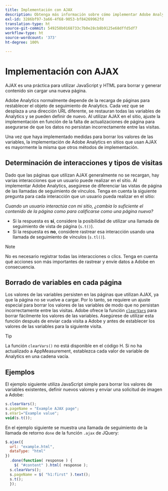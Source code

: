 ```yaml
---
title: Implementación con AJAX
description: Obtenga más información sobre cómo implementar Adobe Analytics en un sitio mediante AJAX.
exl-id: 3286bf97-3a66-4f68-9053-bf84269962fd
translation-type: ht
source-git-commit: 549258b0168733c7b0e28cb8b9125e68dffd5df7
workflow-type: ht
source-wordcount: '373'
ht-degree: 100%

---
```


# Implementación con AJAX

AJAX es una práctica para utilizar JavaScript y HTML para borrar y generar contenido sin cargar una nueva página.

Adobe Analytics normalmente depende de la recarga de páginas para restablecer el objeto de seguimiento de Analytics. Cada vez que se desplaza a una dirección URL diferente, se restauran todas las variables de Analytics y se pueden definir de nuevo. Al utilizar AJAX en el sitio, ajuste la implementación en función de la falta de actualizaciones de página para asegurarse de que los datos no persistan incorrectamente entre las visitas.

Una vez que haya implementado medidas para borrar los valores de las variables, la implementación de Adobe Analytics en sitios que usan AJAX es mayormente la misma que otros métodos de implementación.

## Determinación de interacciones y tipos de visitas

Dado que las páginas que utilizan AJAX generalmente no se recargan, hay varias interacciones que un usuario puede realizar en el sitio. Al implementar Adobe Analytics, asegúrese de diferenciar las vistas de página de las llamadas de seguimiento de vínculos. Tenga en cuenta la siguiente pregunta para cada interacción que un usuario pueda realizar en el sitio:

*Cuando un usuario interactúa con mi sitio, ¿cambia lo suficiente el contenido de la página como para calificarse como una página nueva?*

* Si la respuesta es **sí**, considere la posibilidad de utilizar una llamada de seguimiento de vista de página (`s.t()`).
* Si la respuesta es **no**, considere rastrear esa interacción usando una llamada de seguimiento de vínculos (`s.tl()`).

>[!NOTE]
>
>No es necesario registrar todas las interacciones o clics. Tenga en cuenta qué acciones son más importantes de rastrear y envíe datos a Adobe en consecuencia.

## Borrado de variables en cada página

Los valores de las variables persisten en las páginas que utilizan AJAX, ya que la página no se vuelve a cargar. Por lo tanto, se requiere un ajuste especial para borrar los valores de las variables de modo que no persistan incorrectamente entre las visitas. Adobe ofrece la función [`clearVars`](../vars/functions/clearvars.md) para borrar fácilmente los valores de las variables. Asegúrese de utilizar esta función después de enviar cada visita a Adobe y antes de establecer los valores de las variables para la siguiente visita.

>[!TIP]
>
>La función `clearVars()` no está disponible en el código H. Si no ha actualizado a AppMeasurement, establezca cada valor de variable de Analytics en una cadena vacía.

## Ejemplos

El ejemplo siguiente utiliza JavaScript simple para borrar los valores de variables existentes, definir nuevos valores y enviar una solicitud de imagen a Adobe:

```js
s.clearVars();
s.pageName = "Example AJAX page";
s.eVar1="Example value";
void(s.t());
```

En el ejemplo siguiente se muestra una llamada de seguimiento de la llamada de retorno `done` de la función `.ajax` de JQuery:

```js
$.ajax({
  url: "example.html",
  dataType: "html"
})
  .done(function( response ) {
    $( "#content" ).html( response );
  s.clearVars();
  s.pageName = $( "h1:first" ).text();
  s.t();
  });
```
